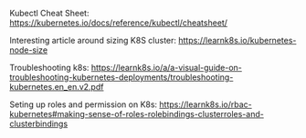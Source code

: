 Kubectl Cheat Sheet:
https://kubernetes.io/docs/reference/kubectl/cheatsheet/


Interesting article around sizing K8S cluster:
https://learnk8s.io/kubernetes-node-size

Troubleshooting k8s:
https://learnk8s.io/a/a-visual-guide-on-troubleshooting-kubernetes-deployments/troubleshooting-kubernetes.en_en.v2.pdf

Seting up roles and permission on K8s:
https://learnk8s.io/rbac-kubernetes#making-sense-of-roles-rolebindings-clusterroles-and-clusterbindings

